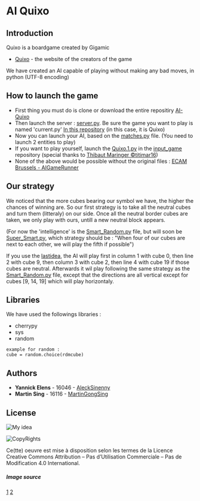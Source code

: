 # AI Quixo

## Introduction 

Quixo is a boardgame created by Gigamic
* [Quixo](https://www.gigamic.com/game/quixo) - the website of the creators of the game

We have created an AI capable of playing without making any bad moves, in python (UTF-8 encoding)

## How to launch the game

* First thing you must do is clone or download the entire repositiry [AI-Quixo](https://github.com/MartinGongSing/AI-Quixo)
* Then launch the server : [server.py](https://github.com/MartinGongSing/AI-Quixo/blob/master/server.py). Be sure the game you want to play is named 'current.py' [In this repository](https://github.com/MartinGongSing/AI-Quixo/tree/master/public/games) (in this case, it is Quixo)
* Now you can launch your AI, based on the [matches.py](https://github.com/MartinGongSing/AI-Quixo/blob/master/ai/matches.py) file. (You need to launch 2 entities to play)
* If you want to play yourself, launch the [Quixo.1.py](https://github.com/MartinGongSing/AI-Quixo/blob/master/input_game/Quixo.1.py) in the [input_game](https://github.com/MartinGongSing/AI-Quixo/tree/master/input_game) repository (special thanks to [Thibaut Maringer ©titimar16](https://github.com/titimar16)) 
* None of the above would be possible without the original files : [ECAM Brussels - AIGameRunner](https://github.com/ECAM-Brussels/AIGameRunner)

## Our strategy

We noticed that the more cubes bearing our symbol we have, the higher the chances of winning are. So our first strategy is to take all the neutral cubes and turn them (litteraly) on our side. Once all the neutral border cubes are taken, we only play with ours, untill a new neutral block appears. 

(For now the 'intelligence' is the [Smart_Random.py](https://github.com/MartinGongSing/AI-Quixo/blob/master/ai/Smart_Random.py) file, but will soon be [Super_Smart.py](https://github.com/MartinGongSing/AI-Quixo/blob/master/ai/Super_smart.py), which strategy should be : "When four of our cubes are next to each other, we will play the fifth if possible")

If you use the [lastidea](https://github.com/MartinGongSing/AI-Quixo/blob/master/ai/lastidea.py), the AI will play first in column 1 with cube 0, then line 2 with cube 9, then column 3 with cube 2, then line 4 with cube 19 if those cubes are neutral. Afterwards it wil play following the same strategy as the [Smart_Random.py](https://github.com/MartinGongSing/AI-Quixo/blob/master/ai/Smart_Random.py) file, except that the directions are all vertical except for cubes [9, 14, 19] which will play horizontaly.

## Libraries

We have used the followings libraries : 

* cherrypy              
* sys
* random 

```
example for random : 
cube = random.choice(rdmcube)
```


## Authors

* **Yannick Elens** - 16046 - [AleckSinenny](https://github.com/AleckSinenny)
* **Martin Sing** - 16116 - [MartinGongSing](https://github.com/MartinGongSing)



## License

![My idea](https://images.says.com/uploads/story_source/source_image/475645/ea89.jpg)

![CopyRights](https://thumbs.dreamstime.com/t/campos-comunes-creativos-por-el-nd-del-nc-13329631.jpg)

Ce(tte) oeuvre est mise à disposition selon les termes de la Licence Creative Commons Attribution – Pas d’Utilisation Commerciale – Pas de Modification 4.0 International.



##### Image source
[1](https://www.google.com/search?q=copyright&source=lnms&tbm=isch&sa=X&ved=0ahUKEwjfl6C5kZjiAhVM_qQKHURCBiYQ_AUIDigB&biw=1536&bih=722#imgrc=FxpAoPlQk148tM:)
[2](https://www.google.com/search?q=(cc)&tbm=isch&tbs=rimg:CeVgBf1AC6JCIji6N647rv--1G9SgXdVE3e_1DrXERXBlSIH5C9ZBHmZY7rYOGSdgmLPAtXiEVjPT96wxO3EMYsrYeSoSCbo3rjuu_177UEUws8Zt8rN2kKhIJb1KBd1UTd78RAKZvuiqM07kqEgkOtcRFcGVIgRFccxMpNjd8_1CoSCfkL1kEeZljuEaSJKz9v_1UTBKhIJtg4ZJ2CYs8ARkOLPliYxmZUqEgm1eIRWM9P3rBFaFBqwkZ5d2CoSCTE7cQxiyth5EVxXr6R2YVBv&tbo=u&sa=X&ved=2ahUKEwjYwrPa2ZjiAhVOaVAKHf5nCQoQ9C96BAgBEBs&biw=1536&bih=722&dpr=1.25#imgrc=b1KBd1UTd7_NiM:)
